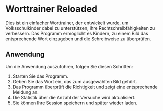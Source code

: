 # Worttrainer Reloaded

Dies ist ein einfacher Worttrainer, der entwickelt wurde, um Volksschulkinder dabei zu unterstützen, ihre Rechtschreibfähigkeiten zu verbessern. Das Programm ermöglicht es Kindern, zu einem Bild das entsprechende Wort einzugeben und die Schreibweise zu überprüfen.

## Anwendung
Um die Anwendung auszuführen, folgen Sie diesen Schritten:
1. Starten Sie das Programm.
2. Geben Sie das Wort ein, das zum ausgewählten Bild gehört.
3. Das Programm überprüft die Richtigkeit und zeigt eine entsprechende Meldung an.
4. Die Statistik über die Anzahl der Versuche wird aktualisiert.
5. Sie können Ihre Session speichern und später wieder laden.
